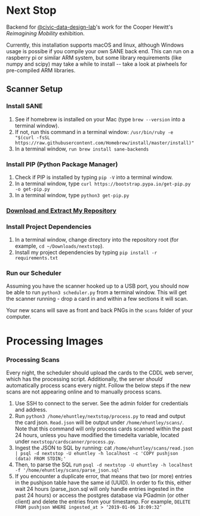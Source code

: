 # Next Stop

Backend for [@civic-data-design-lab](http://github.com/civic-data-design-lab)'s work for the Cooper Hewitt's _Reimagining Mobility_ exhibition. 

Currently, this installation supports macOS and linux, although Windows usage is possibe if you compile your own SANE back end. This can run on a raspberry pi or similar ARM system, but some library requirements (like numpy and scipy) may take a while to install -- take a look at piwheels for pre-compiled ARM libraries.

## Scanner Setup 

### Install SANE

1. See if homebrew is installed on your Mac (type `brew --version` into a terminal window).
2. If not, run this command in a terminal window: `/usr/bin/ruby -e "$(curl -fsSL https://raw.githubusercontent.com/Homebrew/install/master/install)"`
3. In a terminal window, `run brew install sane-backends`

### Install PIP (Python Package Manager)

1. Check if PIP is installed by typing `pip -V` into a terminal window.
2. In a terminal window, type `curl https://bootstrap.pypa.io/get-pip.py -o get-pip.py`
3. In a terminal window, type `python3 get-pip.py`

### [Download and Extract My Repository](https://github.com/nofurtherinformation/nextstop/archive/master.zip)

### Install Project Dependencies

1. In a terminal window, change directory into the repository root (for example, `cd ~/Downloads/nextstop`).
2. Install my project dependencies by typing `pip install -r requirements.txt`

### Run our Scheduler

Assuming you have the scanner hooked up to a USB port, you should now be able to run `python3 scheduler.py` from a terminal window. This will get the scanner running - drop a card in and within a few sections it will scan.

Your new scans will save as front and back PNGs in the `scans` folder of your computer.

# Processing Images 

### Processing Scans 

Every night, the scheduler should upload the cards to the CDDL web server, which has the processing script. Additionally, the server *should* automatically process scans every night. Follow the below steps if the new scans are not appearing online and to manually process scans.

1. Use SSH to connect to the server. See the admin folder for credentials and address.
2. Run `python3 /home/ehuntley/nextstop/process.py` to read and output the card json. `Read.json` will be output under `/home/ehuntley/scans/`. Note that this command will only process cards scanned within the past 24 hours, unless you have modified the timedelta variable, located under `nextstop/cardscanner/process.py`. 
3. Ingest the JSON to SQL by running: cat `/home/ehuntley/scans/read.json | psql -d nextstop -U ehuntley -h localhost -c 'COPY pushjson (data) FROM STDIN;'`
4. Then, to parse the SQL run `psql -d nextstop -U ehuntley -h localhost -f '/home/ehuntley/scans/parse_json.sql'`
5. If you encounter a duplicate error, that means that two (or more) entries in the pushjson table have the same id (UUID). In order to fix this, either wait 24 hours (parse_json.sql will only handle entries ingested in the past 24 hours) or access the postgres database via PGadmin (or other client) and delete the entries from your timestamp. For example, `DELETE FROM pushjson WHERE ingested_at > ‘2019-01-06 10:09:32’`
